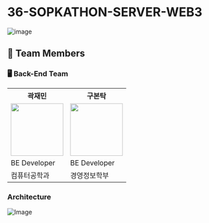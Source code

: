 # 36-SOPKATHON-SERVER-WEB3
![image](https://github.com/user-attachments/assets/c6788ab5-d518-43fa-b1bf-76f1bbc89e19)

## 👥 Team Members

### 🖥️ Back-End Team  
<table>
  <tr>
    <th>곽재민</th>
    <th>구본탁</th>
  </tr>
  <tr>
    <td>
      <img src="https://github.com/user-attachments/assets/30288ae1-f8f9-4409-a483-b9244a3df618" width="120px" height="120px"/>
    </td>
    <td>
      <img src="https://github.com/user-attachments/assets/d37a0305-9402-4252-bc86-80a297edc4f8" width="120px" height="120px"/>
    </td>
  </tr>
  <tr>
    <td>BE Developer</td>
    <td>BE Developer</td>
  </tr>
  <tr>
    <td>컴퓨터공학과</td>
    <td>경영정보학부</td>
  </tr>
</table>
</div>

### Architecture
![Image](https://github.com/user-attachments/assets/afcaae75-0294-48a5-a50d-d50471ce8346)



